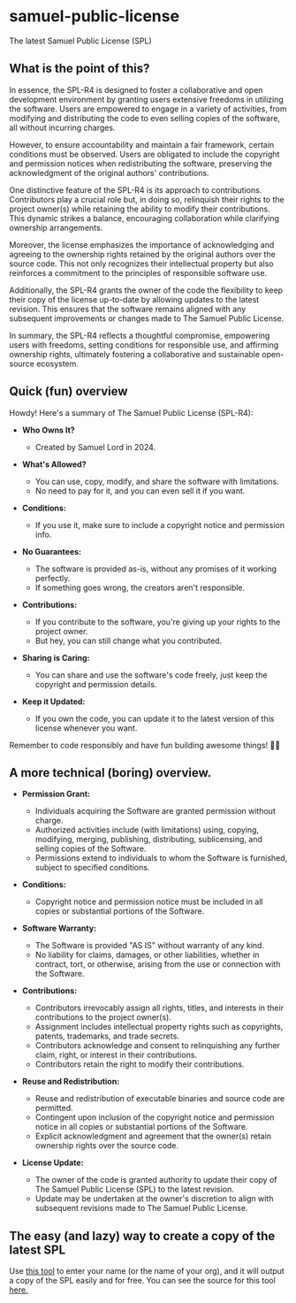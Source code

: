 # samuel-public-license
The latest Samuel Public License (SPL)

## What is the point of this?

In essence, the SPL-R4 is designed to foster a collaborative and open development environment by granting users extensive freedoms in utilizing the software. Users are empowered to engage in a variety of activities, from modifying and distributing the code to even selling copies of the software, all without incurring charges.

However, to ensure accountability and maintain a fair framework, certain conditions must be observed. Users are obligated to include the copyright and permission notices when redistributing the software, preserving the acknowledgment of the original authors' contributions.

One distinctive feature of the SPL-R4 is its approach to contributions. Contributors play a crucial role but, in doing so, relinquish their rights to the project owner(s) while retaining the ability to modify their contributions. This dynamic strikes a balance, encouraging collaboration while clarifying ownership arrangements.

Moreover, the license emphasizes the importance of acknowledging and agreeing to the ownership rights retained by the original authors over the source code. This not only recognizes their intellectual property but also reinforces a commitment to the principles of responsible software use.

Additionally, the SPL-R4 grants the owner of the code the flexibility to keep their copy of the license up-to-date by allowing updates to the latest revision. This ensures that the software remains aligned with any subsequent improvements or changes made to The Samuel Public License.

In summary, the SPL-R4 reflects a thoughtful compromise, empowering users with freedoms, setting conditions for responsible use, and affirming ownership rights, ultimately fostering a collaborative and sustainable open-source ecosystem.

## Quick (fun) overview

Howdy! Here's a summary of The Samuel Public License (SPL-R4):

- **Who Owns It?**
  - Created by Samuel Lord in 2024.

- **What's Allowed?**
  - You can use, copy, modify, and share the software with limitations.
  - No need to pay for it, and you can even sell it if you want.

- **Conditions:**
  - If you use it, make sure to include a copyright notice and permission info.
  
- **No Guarantees:**
  - The software is provided as-is, without any promises of it working perfectly.
  - If something goes wrong, the creators aren't responsible.

- **Contributions:**
  - If you contribute to the software, you're giving up your rights to the project owner.
  - But hey, you can still change what you contributed.

- **Sharing is Caring:**
  - You can share and use the software's code freely, just keep the copyright and permission details.

- **Keep it Updated:**
  - If you own the code, you can update it to the latest version of this license whenever you want.

Remember to code responsibly and have fun building awesome things! 🚀✨

## A more technical (boring) overview.

- **Permission Grant:**
  - Individuals acquiring the Software are granted permission without charge.
  - Authorized activities include (with limitations) using, copying, modifying, merging, publishing, distributing, sublicensing, and selling copies of the Software.
  - Permissions extend to individuals to whom the Software is furnished, subject to specified conditions.
  
- **Conditions:**
  - Copyright notice and permission notice must be included in all copies or substantial portions of the Software.
  
- **Software Warranty:**
  - The Software is provided "AS IS" without warranty of any kind.
  - No liability for claims, damages, or other liabilities, whether in contract, tort, or otherwise, arising from the use or connection with the Software.

- **Contributions:**
  - Contributors irrevocably assign all rights, titles, and interests in their contributions to the project owner(s).
  - Assignment includes intellectual property rights such as copyrights, patents, trademarks, and trade secrets.
  - Contributors acknowledge and consent to relinquishing any further claim, right, or interest in their contributions.
  - Contributors retain the right to modify their contributions.

- **Reuse and Redistribution:**
  - Reuse and redistribution of executable binaries and source code are permitted.
  - Contingent upon inclusion of the copyright notice and permission notice in all copies or substantial portions of the Software.
  - Explicit acknowledgment and agreement that the owner(s) retain ownership rights over the source code.

- **License Update:**
  - The owner of the code is granted authority to update their copy of The Samuel Public License (SPL) to the latest revision.
  - Update may be undertaken at the owner's discretion to align with subsequent revisions made to The Samuel Public License.

## The easy (and lazy) way to create a copy of the latest SPL

Use [this tool](https://nodemixaholic.com/generate-spl/) to enter your name (or the name of your org), and it will output a copy of the SPL easily and for free. You can see the source for this tool [here.](generate-spl/)
